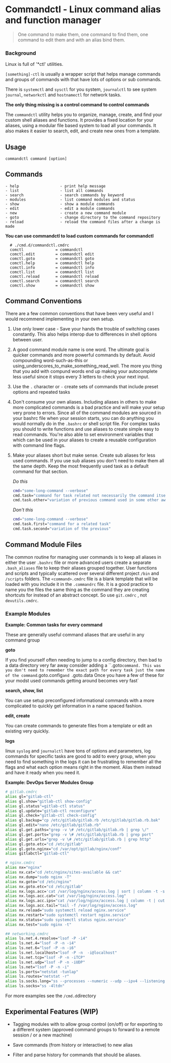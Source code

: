 

# Commandctl - Linux command alias and function manager

> One command to make them, one command to find them, one command to edit them and with an alias bind them.



### Background 

Linux is full of '*ctl' utilities.  

`[something]-ctl` is usually a wrapper script that helps manage commands and groups of commands with that have lots of options or sub commands.  

There is `systemctl` and `sysctl` for you system, `journalctl` to see system `journal`, `networkctl` and `hostnamectl` for network tasks. 

__The only thing missing is a control command to control commands__



The `commandctl` utility helps you to organize, manage, create, and find your custom shell aliases and functions.  It provides a fixed location for your aliases, using a modular file based system to load all your commands. It also makes it easier to search, edit, and create new ones from a template.



## Usage

    commandctl command [option]



## Commands

    - help                  - print help message
    - list                  - list all commands
    - search                - search commands by keyword
    - modules               - list command modules and status
    - show                  - show a module commands
    - edit                  - edit a module commands
    - new                   - create a new command module
    - goto                  - change directory to the command repository
    - reload                - reload the command files after a change is made



__You can use commandctl to load custom commands for commandctl__


      # ./cmd.d/commandctl.cmdrc
      comctl              = commandctl
      comctl.edit         = commandctl edit
      comctl.goto         = commandctl goto
      comctl.help         = commandctl help
      comctl.info         = commandctl info
      comctl.list         = commandctl list
      comctl.reload       = commandctl reload
      comctl.search       = commandctl search
      comctl.show         = commandctl show



## Command Conventions

There are a few common conventions that have been very useful and I would recommend implementing in your own setup.  

1. Use only lower case - Save your hands the trouble of switching cases constantly. This also helps interop due to differences in shell options between user.  

2. A good command module name is one word.  The ultimate goal is quicker commands and more powerful commands by default. Avoid  compounding word-such-as-this  or  using_underscores_to_make_something_read_well. The more you thing that you add with compund words end up making your autocomplete less useful since it stops every 3 letters to check your next input.

3. Use the `.` character or `-` create sets of commands that include preset options and repeated tasks

4. Don't consume your own aliases. Including aliases in others to make more complicated commands is a bad practice and will make your setup very prone to errors. Since all of the command modules are sourced in your bashrc file when your session starts, you can do anything you would normally do in the `.bashrc` or shell script file. For complex tasks you should to write functions and use aliases to create simple easy to read commands.  You're also able to set environment variables that which can be used in your aliases to create a reusable configuration with command line flags.  

5. Make your aliases short but make sense. Create sub aliases for less used commands. If you use sub aliases you don't need to make them all the same depth. Keep the most frequently used task as a default command for that section. 

   _Do this_

   ```sh
   cmd="some-long-command --verbose"
   cmd.task="command for task related not necessarily the command itself"
   cmd.task.other="variation of previous command used in some other away"
   ```

   _Don't this_

   ````sh
   cmd="some-long-command --verbose"
   cmd.task.first="command for a related task"
   cmd.task.second="variation of the previous"	
   ````


## Command Module Files

The common routine for managing user commands is to keep all aliases in either the user `.bashrc` file or more advanced users create a separate `.bash_aliases` file to keep their aliases grouped together.  User functions and scripts and typically scattered over several different project `/bin` and  `/scripts` folders. The `<command>.cmdrc`  file is a blank template that will be loaded with you include it in the `.commandrc` file.  It is a good practice to name you the files the same thing as the command they are creating shortcuts for instead of an abstract concept. So use `git.cmdrc` ,  not  `devutils.cmdrc`.  



### Example Modules

__Example: Common tasks for every command__ 

These are generally useful command aliases that are useful in any command group

__goto__

If you find yourself often needing to jump to a config directory, then bad to a data directory very far away consider adding a ``.goto` command. This was you don't need to remember the exact path for every task just the name of the command `<task>.goto.config` and  `<server>.goto.data Once you have a few of these for your modst used commands getting around becomes very fast`

__search, show, list__

You can use setup preconfigured informational commands with a more complicated to quickly get information in a name spaced fashion.

__edit, create__

You can create commands to generate files from a template or edit an existing very quickly.

__logs__

linux `syslog` and `journalctl` have tons of options and parameters, log commands for specific tasks are good to add to every group, when you need to find something in the logs it can be frustrating to remember all the flags and what each option means right in the moment.  Alias them instead and have it ready when you need it.



  __Example: DevOps Server Modules Group__

  ```sh
# gitlab.cmdrc 
alias gl="gitlab-ctl"
alias gl.show="gitlab-ctl show-config"
alias gl.status"=gitlab-ctl status"
alias gl.update="gitlab-ctl reconfigure"
alias gl.check="gitlab-ctl check-config"
alias gl.backup="cp /etc/gitlab/gitlab.rb /etc/gitlab/gitlab.rb.bak"
alias gl.edit="nano /etc/gitlab/gitlab.rb"
alias gl.get.paths="grep -v \# /etc/gitlab/gitlab.rb | grep \/"
alias gl.get.ports="grep -v \# /etc/gitlab/gitlab.rb | grep port"
alias gl.get.urls="grep -v \# /etc/gitlab/gitlab.rb | grep http"
alias gl.goto.etc="cd /etc/gitlab"
alias gl.goto.nginx="cd /var/opt/gitlab/nginx/conf"
alias gitlabctl="gitlab-ctl"

# nginx.cmdrc
alias nx="nginx"
alias nx.cat="cd /etc/nginx/sites-available && cat"
alias nx.dump="sudo nginx -T"
alias nx.goto="cd /etc/nginx"
alias nx.goto.etc="cd /etc/gitlab"
alias nx.logs.acc='cat /var/log/nginx/access.log | sort | column -t -s "\[\]\(\)\"" | grep -v 199.66.69.218 | less'
alias nx.logs.acc.cat="cat /var/log/nginx/access.log"
alias nx.logs.acc.ips="cat /var/log/nginx/access.log | column -t | cut -b -20 | sort --unique"
alias nx.logs.acc.tail="tail -f /var/log/nginx/access.log"
alias nx.reload="sudo systemctl reload nginx.service"
alias nx.restart="sudo systemctl restart nginx.service"
alias nx.status="sudo systemctl status nginx.service"
alias nx.test="sudo nginx -t"

## networking.cmdrc
alias ls.net.4.resolve="lsof -P -i4"
alias ls.net.4="lsof -P -n -i4"
alias ls.net.6="lsof -P -n -i6"
alias ls.net.localhost="lsof -P -n  -i@localhost"
alias ls.net.tcp="lsof -P -n -iTCP"
alias ls.net.udp="lsof -P -n -iUDP"
alias ls.net="lsof -P -n -i"
alias ls.ports="netstat -tunlap"
alias ls.routes="netstat -r"
alias ls.socks.long="ss --processes --numeric --udp --ipv4 --listening --tcp --unix --contexts"
alias ls.socks="ss -4ltdn"
  ```



For more examples see the `/cmd.d`directory 



## Experimental Features (WIP)

  - Tagging modules with to allow group control (on/off) or for exporting to a different system (approved command groups to forward to a remote session / or a new machine)

  - Save commands (from history or interactive) to new alias
  - Filter and parse history for commands that should be aliases.

